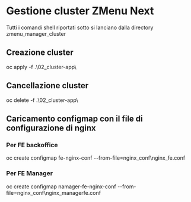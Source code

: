 # Gestione cluster ZMenu Next

Tutti i comandi shell riportati sotto si lanciano dalla directory zmenu_manager_cluster

## Creazione cluster

oc apply -f .\02_cluster-app\

## Cancellazione cluster

oc delete -f .\02_cluster-app\

## Caricamento configmap con il file di configurazione di nginx

### Per FE backoffice

oc create configmap fe-nginx-conf --from-file=nginx_conf\nginx_fe.conf

### Per FE Manager

oc create configmap namager-fe-nginx-conf --from-file=nginx_conf\nginx_managerfe.conf

